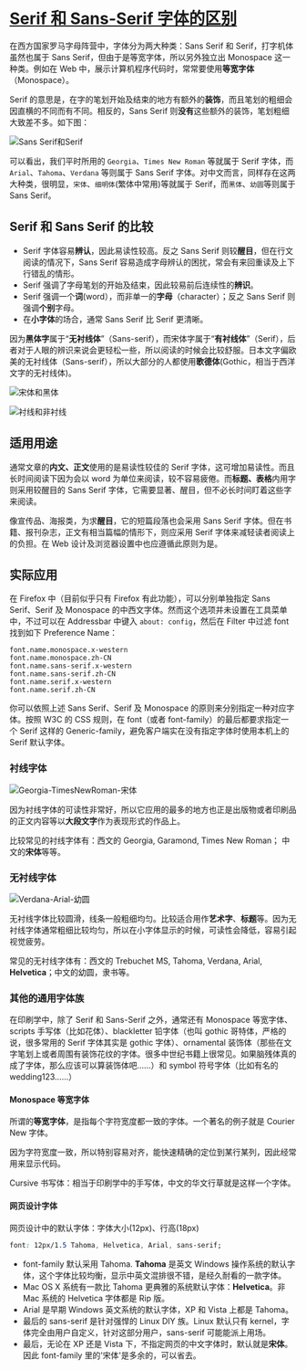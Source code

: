 # [Serif 和 Sans-Serif 字体的区别](http://kb.cnblogs.com/page/192018/)

在西方国家罗马字母阵营中，字体分为两大种类：Sans Serif 和 Serif，打字机体虽然也属于 Sans Serif，但由于是等宽字体，所以另外独立出 Monospace 这一种类。例如在 Web 中，展示计算机程序代码时，常常要使用**等宽字体**（Monospace）。

Serif 的意思是，在字的笔划开始及结束的地方有额外的**装饰**，而且笔划的粗细会因直横的不同而有不同。相反的，Sans Serif 则**没有**这些额外的装饰，笔划粗细大致差不多。如下图： 

![Sans Serif和Serif](http://images.cnitblog.com/kb/1/201311/01112728-71dd2eade8c24ab38769eaa00be7fedf.jpg)

可以看出，我们平时所用的 `Georgia`、`Times New Roman` 等就属于 Serif 字体，而 `Arial`、`Tahoma`、`Verdana` 等则属于 Sans Serif 字体。对中文而言，同样存在这两大种类，很明显，`宋体`、`细明体`(繁体中常用)等就属于 Serif，而`黑体`、`幼圆`等则属于Sans Serif。 

## Serif 和 Sans Serif 的比较

- Serif 字体容易**辨认**，因此易读性较高。反之 Sans Serif 则较**醒目**，但在行文阅读的情况下，Sans Serif 容易造成字母辨认的困扰，常会有来回重读及上下行错乱的情形。  
- Serif 强调了字母笔划的开始及结束，因此较易前后连续性的**辨识**。  
- Serif 强调一个**词**(word），而非单一的**字母**（character）；反之 Sans Serif 则强调**个别**字母。  
- 在**小字体**的场合，通常 Sans Serif 比 Serif 更清晰。  

因为**黑体字**属于“**无衬线体**”（Sans-serif），而宋体字属于“**有衬线体**”（Serif），后者对于人眼的辨识来说会更轻松一些，所以阅读的时候会比较舒服。日本文字偏欧美的无衬线体（Sans-serif），所以大部分的人都使用**歌德体**(Gothic，相当于西洋文字的无衬线体)。

![宋体和黑体](http://images.cnitblog.com/kb/1/201311/01112801-e55fefdf2fe64904b96d7834e36a9dd3.jpg)

![衬线和非衬线](http://images.cnitblog.com/kb/1/201311/01112828-acdada9b66e8408fbecb9f74c20d0f5c.jpg)

## 适用用途
通常文章的**内文、正文**使用的是易读性较佳的 Serif 字体，这可增加易读性。而且长时间阅读下因为会以 word 为单位来阅读，较不容易疲倦。而**标题、表格**内用字则采用较醒目的 Sans Serif 字体，它需要显著、醒目，但不必长时间盯着这些字来阅读。

像宣传品、海报类，为求**醒目**，它的短篇段落也会采用 Sans Serif 字体。但在书籍、报刊杂志，正文有相当篇幅的情形下，则应采用 Serif 字体来减轻读者阅读上的负担。在 Web 设计及浏览器设置中也应遵循此原则为是。

## 实际应用
在 Firefox 中（目前似乎只有 Firefox 有此功能），可以分别单独指定 Sans Serif、Serif 及 Monospace 的中西文字体。然而这个选项并未设置在工具菜单中，不过可以在 Addressbar 中键入 `about: config`，然后在 Filter 中过滤 font 找到如下 Preference Name：

```
font.name.monospace.x-western
font.name.monospace.zh-CN
font.name.sans-serif.x-western
font.name.sans-serif.zh-CN
font.name.serif.x-western
font.name.serif.zh-CN
```

你可以依照上述 Sans Serif、Serif 及 Monospace 的原则来分别指定一种对应字体。按照 W3C 的 CSS 规则，在 font（或者 font-family）的最后都要求指定一个 Serif 这样的 Generic-family，避免客户端实在没有指定字体时使用本机上的 Serif 默认字体。

### 衬线字体
![Georgia-TimesNewRoman-宋体](http://images.cnitblog.com/kb/1/201311/01112858-2687d87da74f4ec68dcc09afad69f362.jpg)

因为衬线字体的可读性非常好，所以它应用的最多的地方也正是出版物或者印刷品的正文内容等以**大段文字**作为表现形式的作品上。

比较常见的衬线字体有：西文的 Georgia, Garamond, Times New Roman； 中文的**宋体**等等。

### 无衬线字体
![Verdana-Arial-幼圆](http://images.cnitblog.com/kb/1/201311/01112918-c103afd324144980aa28611d1c216340.jpg)

无衬线字体比较圆滑，线条一般粗细均匀。比较适合用作**艺术字**、**标题**等。因为无衬线字体通常粗细比较均匀，所以在小字体显示的时候，可读性会降低，容易引起视觉疲劳。

常见的无衬线字体有：西文的 Trebuchet MS, Tahoma, Verdana, Arial, **Helvetica**；中文的幼圆，隶书等。

### 其他的通用字体族
在印刷学中，除了 Serif 和 Sans-Serif 之外，通常还有 Monospace 等宽字体、scripts 手写体（比如花体）、blackletter 铅字体（也叫 gothic 哥特体，严格的说，很多常用的 Serif 字体其实是 gothic 字体）、ornamental 装饰体（那些在文字笔划上或者周围有装饰花纹的字体。很多中世纪书籍上很常见。如果脑残体真的成了字体，那么应该可以算装饰体吧……）和 symbol 符号字体（比如有名的 wedding123……）

#### Monospace 等宽字体
所谓的**等宽字体**，是指每个字符宽度都一致的字体。一个著名的例子就是 Courier New 字体。

因为字符宽度一致，所以特别容易对齐，能快速精确的定位到某行某列，因此经常用来显示代码。

Cursive 书写体：相当于印刷学中的手写体，中文的华文行草就是这样一个字体。

#### 网页设计字体
网页设计中的默认字体：字体大小(12px)、行高(18px)

```CSS
font: 12px/1.5 Tahoma, Helvetica, Arial, sans-serif;
```

- font-family 默认采用 Tahoma. **Tahoma** 是英文 Windows 操作系统的默认字体，这个字体比较均衡，显示中英文混排很不错，是经久耐看的一款字体。  
- Mac OS X 系统有一款比 Tahoma 更典雅的系统默认字体：**Helvetica**。非 Mac 系统的 Helvetica 字体都是 Rip 版。  
- Arial 是早期 Windows 英文系统的默认字体，XP 和 Vista 上都是 Tahoma。  
- 最后的 sans-serif 是针对强悍的 Linux DIY 族。Linux 默认只有 kernel，字体完全由用户自定义，针对这部分用户，sans-serif 可能能派上用场。  
- 最后，无论在 XP 还是 Vista 下，不指定网页的中文字体时，默认就是**宋体**。因此 font-family 里的'宋体'是多余的，可以省去。  
